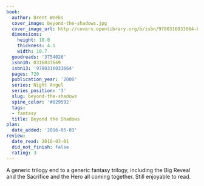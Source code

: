 ```yaml
---
book:
  author: Brent Weeks
  cover_image: beyond-the-shadows.jpg
  cover_image_url: http://covers.openlibrary.org/b/isbn/9780316033664-L.jpg
  dimensions:
    height: 18.0
    thickness: 4.1
    width: 10.7
  goodreads: '3754026'
  isbn10: 0316033669
  isbn13: '9780316033664'
  pages: 720
  publication_year: '2008'
  series: Night Angel
  series_position: '3'
  slug: beyond-the-shadows
  spine_color: '#829592'
  tags:
  - fantasy
  title: Beyond the Shadows
plan:
  date_added: '2016-05-03'
review:
  date_read: 2016-03-01
  did_not_finish: false
  rating: 3
---
```


A generic trilogy end to a generic fantasy trilogy, including the Big Reveal and the Sacrifice and the Hero all coming together. Still enjoyable to read.
